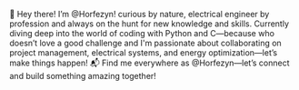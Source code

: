 👋 Hey there! I’m @Horfezyn! curious by nature, electrical engineer by profession and always on the hunt for new knowledge and skills. Currently diving deep into the world of coding with Python and C—because who doesn’t love a good challenge and I'm passionate about collaborating on project management, electrical systems, and energy optimization—let’s make things happen!
📬 Find me everywhere as @Horfezyn—let’s connect and build something amazing together!

<!---
Horfezyn/Horfezyn is a ✨ special ✨ repository because its `README.md` (this file) appears on your GitHub profile.
You can click the Preview link to take a look at your changes.
--->
